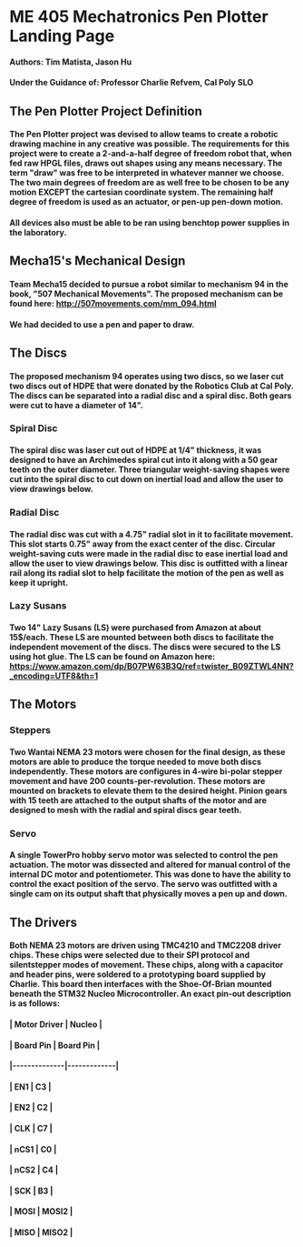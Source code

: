 # ME 405 Mechatronics Pen Plotter Landing Page
#### Authors: Tim Matista, Jason Hu
#### Under the Guidance of: Professor Charlie Refvem, Cal Poly SLO

## The Pen Plotter Project Definition
#### The Pen Plotter project was devised to allow teams to create a robotic drawing machine in any creative was possible. The requirements for this project were to create a 2-and-a-half degree of freedom robot that, when fed raw HPGL files, draws out shapes using any means necessary. The term "draw" was free to be interpreted in whatever manner we choose. The two main degrees of freedom are as well free to be chosen to be any motion EXCEPT the cartesian coordinate system. The remaining half degree of freedom is used as an actuator, or pen-up pen-down motion. 
#### All devices also must be able to be ran using benchtop power supplies in the laboratory. 


## Mecha15's Mechanical Design
#### Team Mecha15 decided to pursue a robot similar to mechanism 94 in the book, "507 Mechanical Movements". The proposed mechanism can be found here: http://507movements.com/mm_094.html
#### We had decided to use a pen and paper to draw. 

## The Discs
#### The proposed mechanism 94 operates using two discs, so we laser cut two discs out of HDPE that were donated by the Robotics Club at Cal Poly. The discs can be separated into a radial disc and a spiral disc. Both gears were cut to have a diameter of 14". 
### Spiral Disc
#### The spiral disc was laser cut out of HDPE at 1/4" thickness, it was designed to have an Archimedes spiral cut into it along with a 50 gear teeth on the outer diameter. Three triangular weight-saving shapes were cut into the spiral disc to cut down on inertial load and allow the user to view drawings below.
### Radial Disc
#### The radial disc was cut with a 4.75" radial slot in it to facilitate movement. This slot starts 0.75" away from the exact center of the disc. Circular weight-saving cuts were made in the radial disc to ease inertial load and allow the user to view drawings below. This disc is outfitted with a linear rail along its radial slot to help facilitate the motion of the pen as well as keep it upright. 
### Lazy Susans
#### Two 14" Lazy Susans (LS) were purchased from Amazon at about 15$/each. These LS are mounted between both discs to facilitate the independent movement of the discs. The discs were secured to the LS using hot glue. The LS can be found on Amazon here: https://www.amazon.com/dp/B07PW63B3Q/ref=twister_B09ZTWL4NN?_encoding=UTF8&th=1

## The Motors
### Steppers
#### Two Wantai NEMA 23 motors were chosen for the final design, as these motors are able to produce the torque needed to move both discs independently. These motors are configures in 4-wire bi-polar stepper movement and have 200 counts-per-revolution. These motors are mounted on brackets to elevate them to the desired height. Pinion gears with 15 teeth are attached to the output shafts of the motor and are designed to mesh with the radial and spiral discs gear teeth. 
### Servo
#### A single TowerPro hobby servo motor was selected to control the pen actuation. The motor was dissected and altered for manual control of the internal DC motor and potentiometer. This was done to have the ability to control the exact position of the servo. The servo was outfitted with a single cam on its output shaft that physically moves a pen up and down. 

## The Drivers
#### Both NEMA 23 motors are driven using TMC4210 and TMC2208 driver chips. These chips were selected due to their SPI protocol and silentstepper modes of movement. These chips, along with a capacitor and header pins, were soldered to a prototyping board supplied by Charlie. This board then interfaces with the Shoe-Of-Brian mounted beneath the STM32 Nucleo Microcontroller. An exact pin-out description is as follows: 
####      | Motor Driver |    Nucleo   |
####      |   Board Pin  |   Board Pin |
####      |--------------|-------------|
####      |     EN1      |     C3      |
####      |     EN2      |     C2      |
####      |     CLK      |     C7      | 
####      |     nCS1     |     C0      |
####      |     nCS2     |     C4      |
####      |     SCK      |     B3      |
####      |     MOSI     |     MOSI2   |
####      |     MISO     |     MISO2   |


